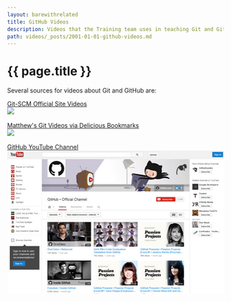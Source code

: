 ```yaml
---
layout: barewithrelated
title: GitHub Videos
description: Videos that the Training team uses in teaching Git and GitHub.
path: videos/_posts/2001-01-01-github-videos.md
---
```



# {{ page.title }}

Several sources for videos about Git and GitHub are:

[Git-SCM Official Site Videos  
![](/images/videos-git-scm-videos.jpg)](http://git-scm.com/videos)


[Matthew's Git Videos via Delicious Bookmarks  
![](/images/videos-pinboard-git-videos.jpg)](https://pinboard.in/u:matthew.mccullough/t:git+video)

[GitHub YouTube Channel  
![](/images/videos-github-youtube-channel.jpg)](http://youtube.com/github)
